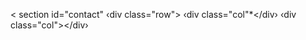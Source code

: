 < section id="contact"
‹div class="row">
‹div class="col"*</div› ‹div class="col"></div›
</div>
</ section›
